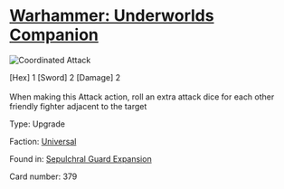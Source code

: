 # [Warhammer: Underworlds Companion](https://guidokessels.github.io/wh-underworlds)

  

![Coordinated Attack](https://warhammerunderworlds.com/wp-content/uploads/sites/6/2017/12/379_ENG-Coordinated-Attack.png)

<div class="whu-weapon">[Hex] 1 [Sword] 2 [Damage] 2</div><br /> When making this Attack action, roll an extra attack dice for each other friendly fighter adjacent to the target

Type: Upgrade

Faction: [Universal](https://guidokessels.github.io/wh-underworlds/factions/universal)

Found in: [Sepulchral Guard Expansion](https://guidokessels.github.io/wh-underworlds/locations/sepulchral-guard-expansion)

Card number: 379
